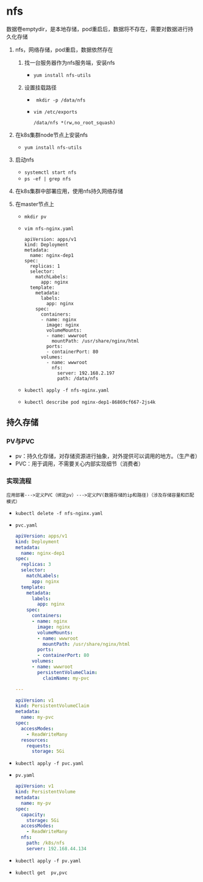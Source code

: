 # nfs

数据卷emptydir，是本地存储，pod重启后，数据将不存在，需要对数据进行持久化存储

1. nfs，网络存储，pod重启，数据依然存在

   1. 找一台服务器作为nfs服务端，安装nfs

      * `yum install nfs-utils`

   2. 设置挂载路径

      * ` mkdir -p /data/nfs`

      * `vim /etc/exports`

        `````
        /data/nfs *(rw,no_root_squash)
        `````

2. 在k8s集群node节点上安装nfs

   * `yum install nfs-utils`

3. 启动nfs

   * `systemctl start nfs`
   * `ps -ef | grep nfs`

4. 在k8s集群中部署应用，使用nfs持久网络存储

5. 在master节点上

   * `mkdir pv`

   * `vim nfs-nginx.yaml`

     `````
     apiVersion: apps/v1
     kind: Deployment
     metadata:
       name: nginx-dep1
     spec:
       replicas: 1
       selector:
         matchLabels:
           app: nginx
       template:
         metadata:
           labels:
             app: nginx
         spec:
           containers:
           - name: nginx
             image: nginx
             volumeMounts:
             - name: wwwroot
               mountPath: /usr/share/nginx/html
             ports:
             - containerPort: 80
           volumes:
             - name: wwwroot
               nfs:
                 server: 192.168.2.197
                 path: /data/nfs
     `````

   * `kubectl apply -f nfs-nginx.yaml`

   * `kubectl describe pod nginx-dep1-86869cf667-2js4k`

## 持久存储

### PV与PVC

* pv：持久化存储，对存储资源进行抽象，对外提供可以调用的地方。（生产者）
* PVC：用于调用，不需要关心内部实现细节（消费者）

### 实现流程

`````
应用部署--->定义PVC（绑定pv）--->定义PV(数据存储的ip和路径)（涉及存储容量和匹配模式）
`````

* `kubectl delete -f nfs-nginx.yaml`

* `pvc.yaml`

  ````yaml
  apiVersion: apps/v1
  kind: Deployment
  metadata:
    name: nginx-dep1
  spec:
    replicas: 3
    selector:
      matchLabels:
        app: nginx
    template:
      metadata:
        labels:
          app: nginx
      spec:
        containers:
        - name: nginx
          image: nginx
          volumeMounts:
          - name: wwwroot
            mountPath: /usr/share/nginx/html
          ports:
          - containerPort: 80
        volumes:
        - name: wwwroot
          persistentVolumeClaim:
            claimName: my-pvc

  ---

  apiVersion: v1
  kind: PersistentVolumeClaim
  metadata:
    name: my-pvc
  spec:
    accessModes:
      - ReadWriteMany
    resources:
      requests:
        storage: 5Gi
  ````

* `kubectl apply -f pvc.yaml`

* `pv.yaml`

  `````yaml
  apiVersion: v1
  kind: PersistentVolume
  metadata:
    name: my-pv
  spec:
    capacity:
      storage: 5Gi
    accessModes:
      - ReadWriteMany
    nfs:
      path: /k8s/nfs
      server: 192.168.44.134
  `````

* `kubectl apply -f pv.yaml`

* `kubectl get  pv,pvc`

  ​